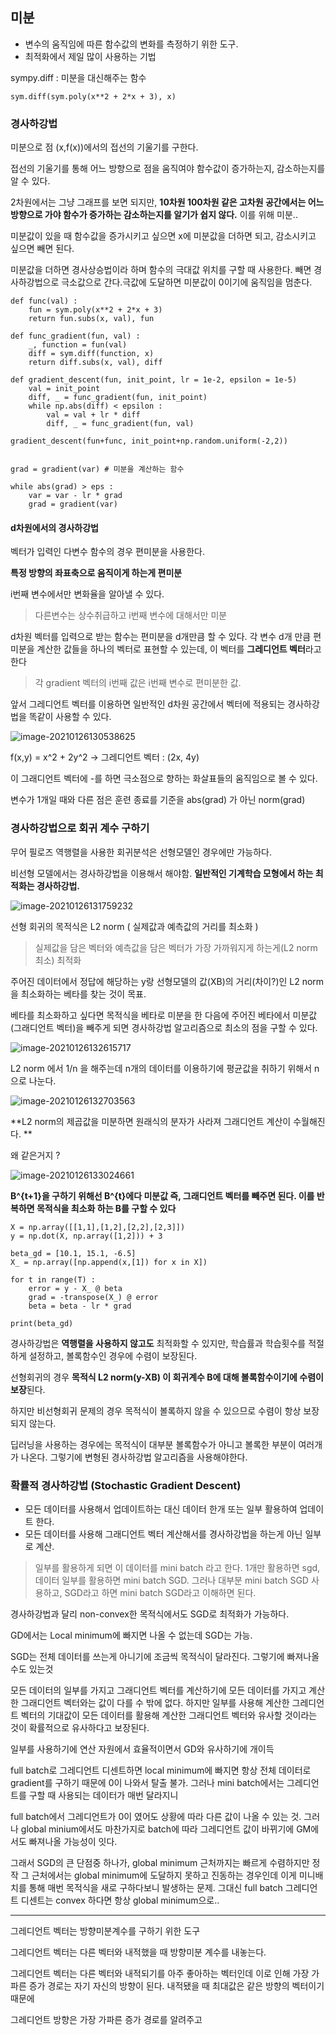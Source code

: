 ## 미분

* 변수의 움직임에 따른 함수값의 변화를 측정하기 위한 도구.
* 최적화에서 제일 많이 사용하는 기법



sympy.diff : 미분을 대신해주는 함수

```
sym.diff(sym.poly(x**2 + 2*x + 3), x)
```



### 경사하강법

미분으로 점 (x,f(x))에서의 접선의 기울기를 구한다.

접선의 기울기를 통해 어느 방향으로 점을 움직여야 함수값이 증가하는지, 감소하는지를 알 수 있다.

2차원에서는 그냥 그래프를 보면 되지만, **10차원 100차원 같은 고차원 공간에서는 어느방향으로 가야 함수가 증가하는 감소하는지를 알기가 쉽지 않다.** 이를 위해 미분..

미분값이 있을 때 함수값을 증가시키고 싶으면 x에 미분값을 더하면 되고, 감소시키고 싶으면 빼면 된다.

미분값을 더하면 경사상승법이라 하며 함수의 극대값 위치를 구할 때 사용한다. 빼면 경사하강법으로 극소값으로 간다.극값에 도달하면 미분값이 0이기에 움직임을 멈춘다.



```
def func(val) :
	fun = sym.poly(x**2 + 2*x + 3)
	return fun.subs(x, val), fun

def func_gradient(fun, val) :
	_, function = fun(val)
	diff = sym.diff(function, x)
	return diff.subs(x, val), diff

def gradient_descent(fun, init_point, lr = 1e-2, epsilon = 1e-5)
	val = init_point
	diff, _ = func_gradient(fun, init_point)
	while np.abs(diff) < epsilon :
		val = val + lr * diff
		diff, _ = func_gradient(fun, val)

gradient_descent(fun+func, init_point+np.random.uniform(-2,2))


grad = gradient(var) # 미분을 계산하는 함수

while abs(grad) > eps :
	var = var - lr * grad
	grad = gradient(var)
```



#### d차원에서의 경사하강법

벡터가 입력인 다변수 함수의 경우 편미분을 사용한다.

**특정 방향의 좌표축으로 움직이게 하는게 편미분**

i번째 변수에서만 변화율을 알아낼 수 있다.

> 다른변수는 상수취급하고 i번째 변수에 대해서만 미분



d차원 벡터를 입력으로 받는 함수는 편미분을 d개만큼 할 수 있다. 각 변수 d개 만큼 편미분을 계산한 값들을 하나의 벡터로 표현할 수 있는데, 이 벡터를 **그레디언트 벡터**라고 한다 

> 각 gradient 벡터의 i번째 값은 i번째 변수로 편미분한 값.



앞서 그레디언트 벡터를 이용하면 일반적인 d차원 공간에서 벡터에 적용되는 경사하강법을 똑같이 사용할 수 있다.



![image-20210126130538625](../images\image-20210126130538625.png)

f(x,y) = x^2 + 2y^2   ->  그레디언트 벡터 : (2x, 4y)

이 그래디언트 벡터에 -를 하면  극소점으로 향하는 화살표들의 움직임으로 볼 수 있다.



변수가 1개일 때와 다른 점은 훈련 종료를 기준을 abs(grad) 가 아닌 norm(grad)



### 경사하강법으로 회귀 계수 구하기

무어 필로즈 역행렬을 사용한 회귀분석은 선형모델인 경우에만 가능하다.

비선형 모델에서는 경사하강법을 이용해서 해야함. **일반적인 기계학습 모형에서 하는 최적화는 경사하강법.**



![image-20210126131759232](../images\image-20210126131759232.png)

선형 회귀의 목적식은 L2 norm ( 실제값과 예측값의 거리를 최소화 )

> 실제값을 담은 벡터와 예측값을 담은 벡터가 가장 가까워지게 하는게(L2 norm 최소) 최적화



주어진 데이터에서 정답에 해당하는 y랑 선형모델의 값(XB)의 거리(차이?)인 L2 norm을 최소화하는 베타를 찾는 것이 목표.

베타를 최소화하고 싶다면 목적식을 베타로 미분을 한 다음에 주어진 베타에서 미분값(그래디언트 벡터)을 빼주게 되면 경사하강법 알고리즘으로 최소의 점을 구할 수 있다.



 ![image-20210126132615717](../images\image-20210126132615717.png)

L2 norm 에서 1/n 을 해주는데 n개의 데이터를 이용하기에 평균값을 취하기 위해서 n으로 나눈다.



![image-20210126132703563](../images\image-20210126132703563.png)

**L2 norm의 제곱값을 미분하면 원래식의 분자가 사라져 그래디언트 계산이 수월해진다. **

왜 같은거지 ?



![image-20210126133024661](../images\image-20210126133024661.png)



**B^{t+1}을 구하기 위해선 B^{t}에다 미분값 즉, 그래디언트 벡터를 빼주면 된다. 이를 반복하면 목적식을 최소화 하는 B를 구할 수 있다**



```
X = np.array([[1,1],[1,2],[2,2],[2,3]])
y = np.dot(X, np.array([1,2])) + 3

beta_gd = [10.1, 15.1, -6.5]
X_ = np.array([np.append(x,[1]) for x in X])

for t in range(T) :
	error = y - X_ @ beta
	grad = -transpose(X_) @ error
	beta = beta - lr * grad

print(beta_gd)
```



경사하강법은 **역행렬을 사용하지 않고도** 최적화할 수 있지만, 학습률과 학습횟수를 적절하게 설정하고, 볼록함수인 경우에 수렴이 보장된다.

선형회귀의 경우 **목적식  L2 norm(y-XB) 이 회귀계수 B에 대해 볼록함수이기에 수렴이 보장**된다.

하지만 비선형회귀 문제의 경우 목적식이 볼록하지 않을 수 있으므로 수렴이 항상 보장되지 않는다.



딥러닝을 사용하는 경우에는 목적식이 대부분 볼록함수가 아니고 볼록한 부분이 여러개가 나온다. 그렇기에 변형된 경사하강법 알고리즘을 사용해야한다.



### 확률적 경사하강법 (Stochastic Gradient Descent)

* 모든 데이터를 사용해서 업데이트하는 대신 데이터 한개 또는 일부 활용하여 업데이트 한다. 
* 모든 데이터를 사용해 그래디언트 벡터 계산해서를 경사하강법을 하는게 아닌 일부로 계산.



>  일부를 활용하게 되면 이 데이터를 mini batch 라고 한다. 1개만 활용하면 sgd, 데이터 일부를 활용하면 mini batch SGD. 그러나 대부분 mini batch SGD 사용하고, SGD라고 하면 mini batch SGD라고 이해하면 된다.



경사하강법과 달리 non-convex한 목적식에서도 SGD로 최적화가 가능하다.

GD에서는 Local minimum에 빠지면 나올 수 없는데 SGD는 가능.

SGD는 전체 데이터를 쓰는게 아니기에 조금씩 목적식이 달라진다. 그렇기에 빠져나올 수도 있는것



모든 데이터의 일부를 가지고 그래디언트 벡터를 계산하기에 모든 데이터를 가지고 계산한 그래디언트 벡터와는 값이 다를 수 밖에 없다. 하지만 일부를 사용해 계산한 그레디언트 벡터의 기대값이 모든 데이터를 활용해 계산한 그래디언트 벡터와 유사할 것이라는 것이 확률적으로 유사하다고 보장된다.

일부를 사용하기에 연산 자원에서 효율적이면서 GD와 유사하기에 개이득



full batch로 그레디언트 디센트하면 local minimum에 빠지면 항상 전체 데이터로 gradient를 구하기 때문에 0이 나와서 탈출 불가. 그러나 mini batch에서는 그레디언트를 구할 때 사용되는 데이터가 매번 달라지니 

full batch에서 그레디언트가 0이 였어도 상황에 따라 다른 값이 나올 수 있는 것. 그러나 global minium에서도 마찬가지로 batch에 따라 그레디언트 값이 바뀌기에 GM에서도 빠져나올 가능성이 잇다.

그래서 SGD의 큰 단점중 하나가, global minimum 근처까지는 빠르게 수렴하지만 정작 그 근처에서는 global minimum에 도달하지 못하고 진동하는 경우인데 이게 미니배치를 통해 매번 목적식을 새로 구하다보니 발생하는 문제. 그대신 full batch 그레디언트 디센트는 convex 하다면 항상 global minimum으로..



--------------



그레디언트 벡터는 방향미분계수를 구하기 위한 도구

그레디언트 벡터는 다른 벡터와 내적했을 때 방향미분 계수를 내놓는다.

그레디언트 벡터는 다른 벡터와 내적되기를 아주 좋아하는 벡터인데 이로 인해 가장 가파른 증가 경로는 자기 자신의 방향이 된다. 내적됐을 때 최대값은 같은 방향의 벡터이기 때문에



그레디언트 방향은 가장 가파른 증가 경로를 알려주고



